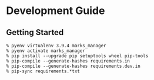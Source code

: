 # Development Guide

## Getting Started

```
% pyenv virtualenv 3.9.4 marks_manager
% pyenv activate marks_manager
% pip install --upgrade pip setuptools wheel pip-tools
% pip-compile --generate-hashes requirements.in
% pip-compile --generate-hashes requirements.dev.in
% pip-sync requirements.*txt
```
